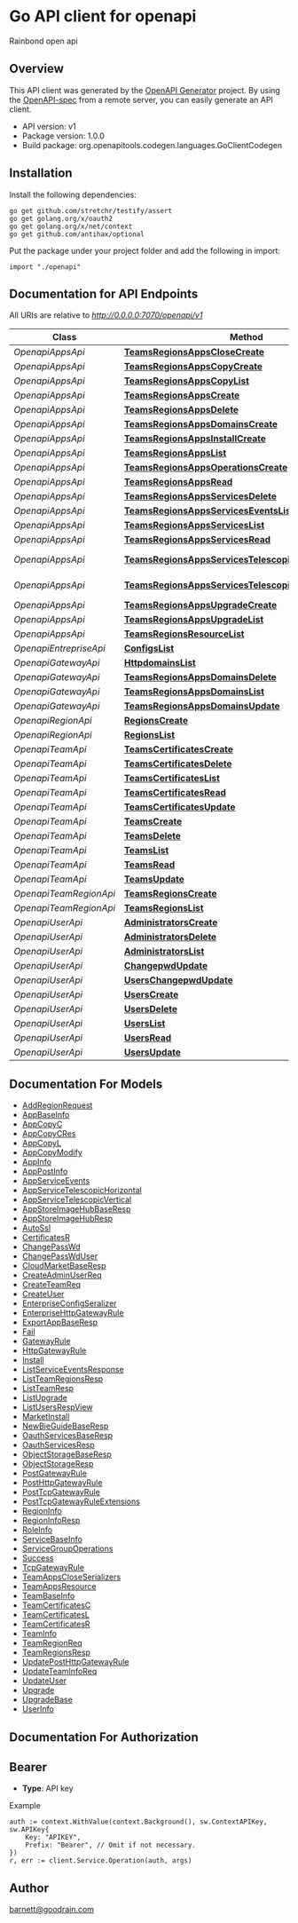 # Go API client for openapi

Rainbond open api

## Overview
This API client was generated by the [OpenAPI Generator](https://openapi-generator.tech) project.  By using the [OpenAPI-spec](https://www.openapis.org/) from a remote server, you can easily generate an API client.

- API version: v1
- Package version: 1.0.0
- Build package: org.openapitools.codegen.languages.GoClientCodegen

## Installation

Install the following dependencies:

```shell
go get github.com/stretchr/testify/assert
go get golang.org/x/oauth2
go get golang.org/x/net/context
go get github.com/antihax/optional
```

Put the package under your project folder and add the following in import:

```golang
import "./openapi"
```

## Documentation for API Endpoints

All URIs are relative to *http://0.0.0.0:7070/openapi/v1*

Class | Method | HTTP request | Description
------------ | ------------- | ------------- | -------------
*OpenapiAppsApi* | [**TeamsRegionsAppsCloseCreate**](docs/OpenapiAppsApi.md#teamsregionsappsclosecreate) | **Post** /teams/{team_id}/regions/{region_name}/apps/close | 
*OpenapiAppsApi* | [**TeamsRegionsAppsCopyCreate**](docs/OpenapiAppsApi.md#teamsregionsappscopycreate) | **Post** /teams/{team_id}/regions/{region_name}/apps/{app_id}/copy | 
*OpenapiAppsApi* | [**TeamsRegionsAppsCopyList**](docs/OpenapiAppsApi.md#teamsregionsappscopylist) | **Get** /teams/{team_id}/regions/{region_name}/apps/{app_id}/copy | 
*OpenapiAppsApi* | [**TeamsRegionsAppsCreate**](docs/OpenapiAppsApi.md#teamsregionsappscreate) | **Post** /teams/{team_id}/regions/{region_name}/apps | 
*OpenapiAppsApi* | [**TeamsRegionsAppsDelete**](docs/OpenapiAppsApi.md#teamsregionsappsdelete) | **Delete** /teams/{team_id}/regions/{region_name}/apps/{app_id} | 
*OpenapiAppsApi* | [**TeamsRegionsAppsDomainsCreate**](docs/OpenapiAppsApi.md#teamsregionsappsdomainscreate) | **Post** /teams/{team_id}/regions/{region_name}/apps/{app_id}/domains | 
*OpenapiAppsApi* | [**TeamsRegionsAppsInstallCreate**](docs/OpenapiAppsApi.md#teamsregionsappsinstallcreate) | **Post** /teams/{team_id}/regions/{region_name}/apps/{app_id}/install | 
*OpenapiAppsApi* | [**TeamsRegionsAppsList**](docs/OpenapiAppsApi.md#teamsregionsappslist) | **Get** /teams/{team_id}/regions/{region_name}/apps | 
*OpenapiAppsApi* | [**TeamsRegionsAppsOperationsCreate**](docs/OpenapiAppsApi.md#teamsregionsappsoperationscreate) | **Post** /teams/{team_id}/regions/{region_name}/apps/{app_id}/operations | 
*OpenapiAppsApi* | [**TeamsRegionsAppsRead**](docs/OpenapiAppsApi.md#teamsregionsappsread) | **Get** /teams/{team_id}/regions/{region_name}/apps/{app_id} | 
*OpenapiAppsApi* | [**TeamsRegionsAppsServicesDelete**](docs/OpenapiAppsApi.md#teamsregionsappsservicesdelete) | **Delete** /teams/{team_id}/regions/{region_name}/apps/{app_id}/services/{service_id} | 
*OpenapiAppsApi* | [**TeamsRegionsAppsServicesEventsList**](docs/OpenapiAppsApi.md#teamsregionsappsserviceseventslist) | **Get** /teams/{team_id}/regions/{region_name}/apps/{app_id}/services/{service_id}/events | 
*OpenapiAppsApi* | [**TeamsRegionsAppsServicesList**](docs/OpenapiAppsApi.md#teamsregionsappsserviceslist) | **Get** /teams/{team_id}/regions/{region_name}/apps/{app_id}/services | 
*OpenapiAppsApi* | [**TeamsRegionsAppsServicesRead**](docs/OpenapiAppsApi.md#teamsregionsappsservicesread) | **Get** /teams/{team_id}/regions/{region_name}/apps/{app_id}/services/{service_id} | 
*OpenapiAppsApi* | [**TeamsRegionsAppsServicesTelescopicHorizontalCreate**](docs/OpenapiAppsApi.md#teamsregionsappsservicestelescopichorizontalcreate) | **Post** /teams/{team_id}/regions/{region_name}/apps/{app_id}/services/{service_id}/telescopic/horizontal | 
*OpenapiAppsApi* | [**TeamsRegionsAppsServicesTelescopicVerticalCreate**](docs/OpenapiAppsApi.md#teamsregionsappsservicestelescopicverticalcreate) | **Post** /teams/{team_id}/regions/{region_name}/apps/{app_id}/services/{service_id}/telescopic/vertical | 
*OpenapiAppsApi* | [**TeamsRegionsAppsUpgradeCreate**](docs/OpenapiAppsApi.md#teamsregionsappsupgradecreate) | **Post** /teams/{team_id}/regions/{region_name}/apps/{app_id}/upgrade | 
*OpenapiAppsApi* | [**TeamsRegionsAppsUpgradeList**](docs/OpenapiAppsApi.md#teamsregionsappsupgradelist) | **Get** /teams/{team_id}/regions/{region_name}/apps/{app_id}/upgrade | 
*OpenapiAppsApi* | [**TeamsRegionsResourceList**](docs/OpenapiAppsApi.md#teamsregionsresourcelist) | **Get** /teams/{team_id}/regions/{region_name}/resource | 
*OpenapiEntrepriseApi* | [**ConfigsList**](docs/OpenapiEntrepriseApi.md#configslist) | **Get** /configs | 
*OpenapiGatewayApi* | [**HttpdomainsList**](docs/OpenapiGatewayApi.md#httpdomainslist) | **Get** /httpdomains | 
*OpenapiGatewayApi* | [**TeamsRegionsAppsDomainsDelete**](docs/OpenapiGatewayApi.md#teamsregionsappsdomainsdelete) | **Delete** /teams/{team_id}/regions/{region_name}/apps/{app_id}/domains/{rule_id} | 
*OpenapiGatewayApi* | [**TeamsRegionsAppsDomainsList**](docs/OpenapiGatewayApi.md#teamsregionsappsdomainslist) | **Get** /teams/{team_id}/regions/{region_name}/apps/{app_id}/domains | 
*OpenapiGatewayApi* | [**TeamsRegionsAppsDomainsUpdate**](docs/OpenapiGatewayApi.md#teamsregionsappsdomainsupdate) | **Put** /teams/{team_id}/regions/{region_name}/apps/{app_id}/domains/{rule_id} | 
*OpenapiRegionApi* | [**RegionsCreate**](docs/OpenapiRegionApi.md#regionscreate) | **Post** /regions | 
*OpenapiRegionApi* | [**RegionsList**](docs/OpenapiRegionApi.md#regionslist) | **Get** /regions | 
*OpenapiTeamApi* | [**TeamsCertificatesCreate**](docs/OpenapiTeamApi.md#teamscertificatescreate) | **Post** /teams/{team_id}/certificates | 
*OpenapiTeamApi* | [**TeamsCertificatesDelete**](docs/OpenapiTeamApi.md#teamscertificatesdelete) | **Delete** /teams/{team_id}/certificates/{certificate_id} | 
*OpenapiTeamApi* | [**TeamsCertificatesList**](docs/OpenapiTeamApi.md#teamscertificateslist) | **Get** /teams/{team_id}/certificates | 
*OpenapiTeamApi* | [**TeamsCertificatesRead**](docs/OpenapiTeamApi.md#teamscertificatesread) | **Get** /teams/{team_id}/certificates/{certificate_id} | 
*OpenapiTeamApi* | [**TeamsCertificatesUpdate**](docs/OpenapiTeamApi.md#teamscertificatesupdate) | **Put** /teams/{team_id}/certificates/{certificate_id} | 
*OpenapiTeamApi* | [**TeamsCreate**](docs/OpenapiTeamApi.md#teamscreate) | **Post** /teams | 
*OpenapiTeamApi* | [**TeamsDelete**](docs/OpenapiTeamApi.md#teamsdelete) | **Delete** /teams/{team_id} | 
*OpenapiTeamApi* | [**TeamsList**](docs/OpenapiTeamApi.md#teamslist) | **Get** /teams | 
*OpenapiTeamApi* | [**TeamsRead**](docs/OpenapiTeamApi.md#teamsread) | **Get** /teams/{team_id} | 
*OpenapiTeamApi* | [**TeamsUpdate**](docs/OpenapiTeamApi.md#teamsupdate) | **Put** /teams/{team_id} | 
*OpenapiTeamRegionApi* | [**TeamsRegionsCreate**](docs/OpenapiTeamRegionApi.md#teamsregionscreate) | **Post** /teams/{team_id}/regions | 
*OpenapiTeamRegionApi* | [**TeamsRegionsList**](docs/OpenapiTeamRegionApi.md#teamsregionslist) | **Get** /teams/{team_id}/regions | 
*OpenapiUserApi* | [**AdministratorsCreate**](docs/OpenapiUserApi.md#administratorscreate) | **Post** /administrators | 
*OpenapiUserApi* | [**AdministratorsDelete**](docs/OpenapiUserApi.md#administratorsdelete) | **Delete** /administrators/{user_id} | 
*OpenapiUserApi* | [**AdministratorsList**](docs/OpenapiUserApi.md#administratorslist) | **Get** /administrators | 
*OpenapiUserApi* | [**ChangepwdUpdate**](docs/OpenapiUserApi.md#changepwdupdate) | **Put** /changepwd | 
*OpenapiUserApi* | [**UsersChangepwdUpdate**](docs/OpenapiUserApi.md#userschangepwdupdate) | **Put** /users/{user_id}/changepwd | 
*OpenapiUserApi* | [**UsersCreate**](docs/OpenapiUserApi.md#userscreate) | **Post** /users | 
*OpenapiUserApi* | [**UsersDelete**](docs/OpenapiUserApi.md#usersdelete) | **Delete** /users/{user_id} | 
*OpenapiUserApi* | [**UsersList**](docs/OpenapiUserApi.md#userslist) | **Get** /users | 
*OpenapiUserApi* | [**UsersRead**](docs/OpenapiUserApi.md#usersread) | **Get** /users/{user_id} | 
*OpenapiUserApi* | [**UsersUpdate**](docs/OpenapiUserApi.md#usersupdate) | **Put** /users/{user_id} | 


## Documentation For Models

 - [AddRegionRequest](docs/AddRegionRequest.md)
 - [AppBaseInfo](docs/AppBaseInfo.md)
 - [AppCopyC](docs/AppCopyC.md)
 - [AppCopyCRes](docs/AppCopyCRes.md)
 - [AppCopyL](docs/AppCopyL.md)
 - [AppCopyModify](docs/AppCopyModify.md)
 - [AppInfo](docs/AppInfo.md)
 - [AppPostInfo](docs/AppPostInfo.md)
 - [AppServiceEvents](docs/AppServiceEvents.md)
 - [AppServiceTelescopicHorizontal](docs/AppServiceTelescopicHorizontal.md)
 - [AppServiceTelescopicVertical](docs/AppServiceTelescopicVertical.md)
 - [AppStoreImageHubBaseResp](docs/AppStoreImageHubBaseResp.md)
 - [AppStoreImageHubResp](docs/AppStoreImageHubResp.md)
 - [AutoSsl](docs/AutoSsl.md)
 - [CertificatesR](docs/CertificatesR.md)
 - [ChangePassWd](docs/ChangePassWd.md)
 - [ChangePassWdUser](docs/ChangePassWdUser.md)
 - [CloudMarketBaseResp](docs/CloudMarketBaseResp.md)
 - [CreateAdminUserReq](docs/CreateAdminUserReq.md)
 - [CreateTeamReq](docs/CreateTeamReq.md)
 - [CreateUser](docs/CreateUser.md)
 - [EnterpriseConfigSeralizer](docs/EnterpriseConfigSeralizer.md)
 - [EnterpriseHttpGatewayRule](docs/EnterpriseHttpGatewayRule.md)
 - [ExportAppBaseResp](docs/ExportAppBaseResp.md)
 - [Fail](docs/Fail.md)
 - [GatewayRule](docs/GatewayRule.md)
 - [HttpGatewayRule](docs/HttpGatewayRule.md)
 - [Install](docs/Install.md)
 - [ListServiceEventsResponse](docs/ListServiceEventsResponse.md)
 - [ListTeamRegionsResp](docs/ListTeamRegionsResp.md)
 - [ListTeamResp](docs/ListTeamResp.md)
 - [ListUpgrade](docs/ListUpgrade.md)
 - [ListUsersRespView](docs/ListUsersRespView.md)
 - [MarketInstall](docs/MarketInstall.md)
 - [NewBieGuideBaseResp](docs/NewBieGuideBaseResp.md)
 - [OauthServicesBaseResp](docs/OauthServicesBaseResp.md)
 - [OauthServicesResp](docs/OauthServicesResp.md)
 - [ObjectStorageBaseResp](docs/ObjectStorageBaseResp.md)
 - [ObjectStorageResp](docs/ObjectStorageResp.md)
 - [PostGatewayRule](docs/PostGatewayRule.md)
 - [PostHttpGatewayRule](docs/PostHttpGatewayRule.md)
 - [PostTcpGatewayRule](docs/PostTcpGatewayRule.md)
 - [PostTcpGatewayRuleExtensions](docs/PostTcpGatewayRuleExtensions.md)
 - [RegionInfo](docs/RegionInfo.md)
 - [RegionInfoResp](docs/RegionInfoResp.md)
 - [RoleInfo](docs/RoleInfo.md)
 - [ServiceBaseInfo](docs/ServiceBaseInfo.md)
 - [ServiceGroupOperations](docs/ServiceGroupOperations.md)
 - [Success](docs/Success.md)
 - [TcpGatewayRule](docs/TcpGatewayRule.md)
 - [TeamAppsCloseSerializers](docs/TeamAppsCloseSerializers.md)
 - [TeamAppsResource](docs/TeamAppsResource.md)
 - [TeamBaseInfo](docs/TeamBaseInfo.md)
 - [TeamCertificatesC](docs/TeamCertificatesC.md)
 - [TeamCertificatesL](docs/TeamCertificatesL.md)
 - [TeamCertificatesR](docs/TeamCertificatesR.md)
 - [TeamInfo](docs/TeamInfo.md)
 - [TeamRegionReq](docs/TeamRegionReq.md)
 - [TeamRegionsResp](docs/TeamRegionsResp.md)
 - [UpdatePostHttpGatewayRule](docs/UpdatePostHttpGatewayRule.md)
 - [UpdateTeamInfoReq](docs/UpdateTeamInfoReq.md)
 - [UpdateUser](docs/UpdateUser.md)
 - [Upgrade](docs/Upgrade.md)
 - [UpgradeBase](docs/UpgradeBase.md)
 - [UserInfo](docs/UserInfo.md)


## Documentation For Authorization



## Bearer

- **Type**: API key

Example

```golang
auth := context.WithValue(context.Background(), sw.ContextAPIKey, sw.APIKey{
    Key: "APIKEY",
    Prefix: "Bearer", // Omit if not necessary.
})
r, err := client.Service.Operation(auth, args)
```



## Author

barnett@goodrain.com

